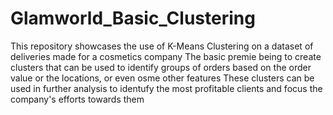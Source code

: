 # Glamworld_Basic_Clustering
This repository showcases the use of K-Means Clustering on a dataset of deliveries made for a cosmetics company
The basic premie being to create clusters that can be used to identify groups of orders based on the order value or the locations, or even osme other features
These clusters can be used in further analysis to identufy the most profitable clients and focus the company's efforts towards them

